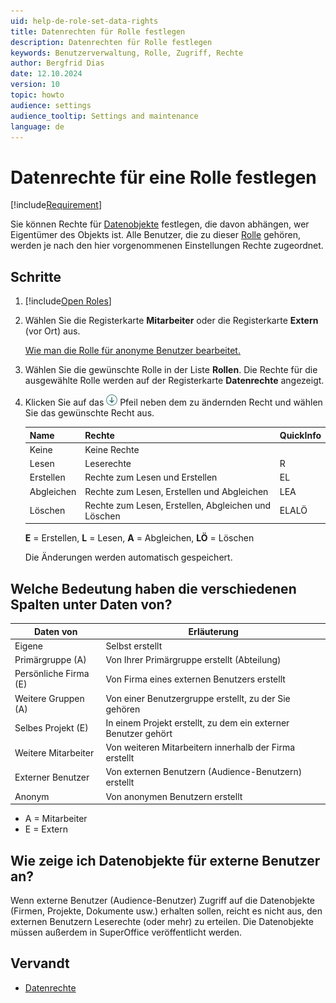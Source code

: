 ```yaml
---
uid: help-de-role-set-data-rights
title: Datenrechten für Rolle festlegen
description: Datenrechten für Rolle festlegen
keywords: Benutzerverwaltung, Rolle, Zugriff, Rechte
author: Bergfrid Dias
date: 12.10.2024
version: 10
topic: howto
audience: settings
audience_tooltip: Settings and maintenance
language: de
---
```


# Datenrechte für eine Rolle festlegen

[!include[Requirement](../includes/note-anon-req.md)]

Sie können Rechte für [Datenobjekte][2] festlegen, die davon abhängen, wer Eigentümer des Objekts ist. Alle Benutzer, die zu dieser [Rolle][2] gehören, werden je nach den hier vorgenommenen Einstellungen Rechte zugeordnet.

## Schritte

1. [!include[Open Roles](includes/open-roles.md)]

2. Wählen Sie die Registerkarte **Mitarbeiter** oder die Registerkarte **Extern** (vor Ort) aus.

    [Wie man die Rolle für anonyme Benutzer bearbeitet.][1]

3. Wählen Sie die gewünschte Rolle in der Liste **Rollen**. Die Rechte für die ausgewählte Rolle werden auf der Registerkarte **Datenrechte** angezeigt.

4. Klicken Sie auf das ![Symbol][img3] Pfeil neben dem zu ändernden Recht und wählen Sie das gewünschte Recht aus.

    | Name | Rechte | QuickInfo |
    |---|---|---|
    | Keine | Keine Rechte | |
    | Lesen | Leserechte | R |
    | Erstellen | Rechte zum Lesen und Erstellen | EL |
    | Abgleichen | Rechte zum Lesen, Erstellen und Abgleichen | LEA |
    | Löschen | Rechte zum Lesen, Erstellen, Abgleichen und Löschen | ELALÖ |

    **E** = Erstellen, **L** = Lesen, **A** = Abgleichen, **LÖ** = Löschen

    Die Änderungen werden automatisch gespeichert.

## Welche Bedeutung haben die verschiedenen Spalten unter Daten von?

| Daten von | Erläuterung|
|---|---|
| Eigene | Selbst erstellt |
| Primärgruppe (A) | Von Ihrer Primärgruppe erstellt (Abteilung) |
| Persönliche Firma (E) | Von Firma eines externen Benutzers erstellt |
| Weitere Gruppen (A) | Von einer Benutzergruppe erstellt, zu der Sie gehören |
| Selbes Projekt (E) | In einem Projekt erstellt, zu dem ein externer Benutzer gehört |
| Weitere Mitarbeiter | Von weiteren Mitarbeitern innerhalb der Firma erstellt |
| Externer Benutzer | Von externen Benutzern (Audience-Benutzern) erstellt |
| Anonym | Von anonymen Benutzern erstellt |

* A = Mitarbeiter
* E = Extern

## Wie zeige ich Datenobjekte für externe Benutzer an?

Wenn externe Benutzer (Audience-Benutzer) Zugriff auf die Datenobjekte (Firmen, Projekte, Dokumente usw.) erhalten sollen, reicht es nicht aus, den externen Benutzern Leserechte (oder mehr) zu erteilen. Die Datenobjekte müssen außerdem in SuperOffice veröffentlicht werden.

## Vervandt

* [Datenrechte][3]

<!-- Referenced links -->
[1]: edit-rights-for-anonymous-users.md
[2]: index.md
[3]: functional-rights.md

<!-- Referenced images -->
[img3]: ../../../../../media/icons/arrow-down.png
